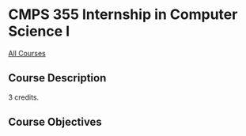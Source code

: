 # CMPS 355 Internship in Computer Science I

[All Courses](courses)

## Course Description

 3 credits.

## Course Objectives



